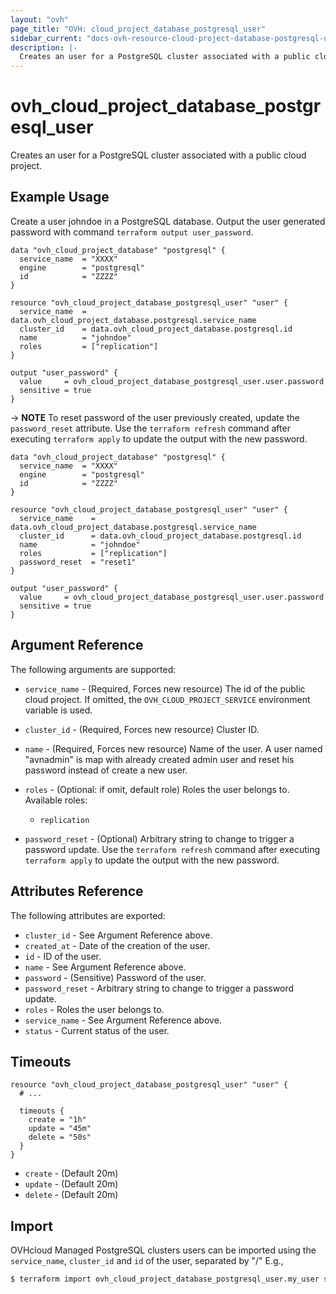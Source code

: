 ```yaml
---
layout: "ovh"
page_title: "OVH: cloud_project_database_postgresql_user"
sidebar_current: "docs-ovh-resource-cloud-project-database-postgresql-user"
description: |-
  Creates an user for a PostgreSQL cluster associated with a public cloud project.
---
```


# ovh_cloud_project_database_postgresql_user

Creates an user for a PostgreSQL cluster associated with a public cloud project.

## Example Usage

Create a user johndoe in a PostgreSQL database.
Output the user generated password with command `terraform output user_password`.
```hcl
data "ovh_cloud_project_database" "postgresql" {
  service_name  = "XXXX"
  engine        = "postgresql"
  id            = "ZZZZ"
}

resource "ovh_cloud_project_database_postgresql_user" "user" {
  service_name  = data.ovh_cloud_project_database.postgresql.service_name
  cluster_id    = data.ovh_cloud_project_database.postgresql.id
  name          = "johndoe"
  roles         = ["replication"]
}

output "user_password" {
  value     = ovh_cloud_project_database_postgresql_user.user.password
  sensitive = true
}
```

-> __NOTE__ To reset password of the user previously created, update the `password_reset` attribute.
Use the `terraform refresh` command after executing `terraform apply` to update the output with the new password.
```hcl
data "ovh_cloud_project_database" "postgresql" {
  service_name  = "XXXX"
  engine        = "postgresql"
  id            = "ZZZZ"
}

resource "ovh_cloud_project_database_postgresql_user" "user" {
  service_name    = data.ovh_cloud_project_database.postgresql.service_name
  cluster_id      = data.ovh_cloud_project_database.postgresql.id
  name            = "johndoe"
  roles           = ["replication"]
  password_reset  = "reset1"
}

output "user_password" {
  value     = ovh_cloud_project_database_postgresql_user.user.password
  sensitive = true
}
```

## Argument Reference

The following arguments are supported:

* `service_name` - (Required, Forces new resource) The id of the public cloud project. If omitted,
  the `OVH_CLOUD_PROJECT_SERVICE` environment variable is used.

* `cluster_id` - (Required, Forces new resource) Cluster ID.

* `name` - (Required, Forces new resource) Name of the user. A user named "avnadmin" is map with already created admin user and reset his password instead of create a new user.

* `roles` - (Optional: if omit, default role) Roles the user belongs to.
  Available roles:
  * `replication`

* `password_reset` - (Optional) Arbitrary string to change to trigger a password update. Use the `terraform refresh` command after executing `terraform apply` to update the output with the new password.

## Attributes Reference

The following attributes are exported:

* `cluster_id` - See Argument Reference above.
* `created_at` - Date of the creation of the user.
* `id` - ID of the user.
* `name` - See Argument Reference above.
* `password` - (Sensitive) Password of the user.
* `password_reset` - Arbitrary string to change to trigger a password update.
* `roles` - Roles the user belongs to.
* `service_name` - See Argument Reference above.
* `status` - Current status of the user.

## Timeouts

```hcl
resource "ovh_cloud_project_database_postgresql_user" "user" {
  # ...

  timeouts {
    create = "1h"
    update = "45m"
    delete = "50s"
  }
}
```
* `create` - (Default 20m)
* `update` - (Default 20m)
* `delete` - (Default 20m)

## Import

OVHcloud Managed PostgreSQL clusters users can be imported using the `service_name`, `cluster_id` and `id` of the user, separated by "/" E.g.,

```bash
$ terraform import ovh_cloud_project_database_postgresql_user.my_user service_name/cluster_id/id
```
